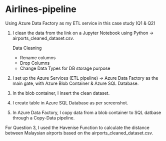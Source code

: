 # Airlines-pipeline

Using Azure Data Factory as my ETL service in this case study (Q1 & Q2)

1) I clean the data from the link on a Jupyter Notebook using Python -> airports_cleaned_dataset.csv.
   
   Data Cleaning 
     - Rename columns
     - Drop Columns
     - Change Data Types for DB storage purpose

3) I set up the Azure Services (ETL pipeline) -> Azure Data Factory as the main gate, with Azure Blob Container & Azure SQL Database.
4) In the blob container, I insert the clean dataset.
5) I create table in Azure SQL Database as per screenshot.
6) In Azure Data Factory, I copy data from a blob container to SQL datbase through a Copy-Data pipeline.

For Question 3, I used the Havenise Function to calculate the distance between Malaysian airports based on the 
airports_cleaned_dataset.csv.





